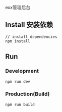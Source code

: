 exx管理后台

## Install 安装依赖
```bush
// install dependencies
npm install
```
## Run 
### Development
```bush
npm run dev
```
### Production(Build)
```bush
npm run build
